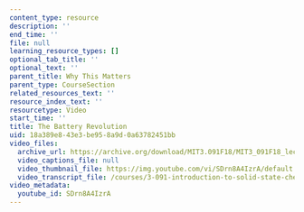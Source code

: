```yaml
---
content_type: resource
description: ''
end_time: ''
file: null
learning_resource_types: []
optional_tab_title: ''
optional_text: ''
parent_title: Why This Matters
parent_type: CourseSection
related_resources_text: ''
resource_index_text: ''
resourcetype: Video
start_time: ''
title: The Battery Revolution
uid: 18a389e8-43e3-be95-8a9d-0a63782451bb
video_files:
  archive_url: https://archive.org/download/MIT3.091F18/MIT3_091F18_lec35_wtm_300k.mp4
  video_captions_file: null
  video_thumbnail_file: https://img.youtube.com/vi/SDrn8A4IzrA/default.jpg
  video_transcript_file: /courses/3-091-introduction-to-solid-state-chemistry-fall-2018/66f7c50bbfe402d10e32bd8c61ad152c_SDrn8A4IzrA.pdf
video_metadata:
  youtube_id: SDrn8A4IzrA
---
```

